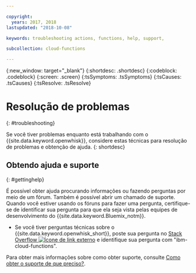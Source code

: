 ```yaml
---

copyright:
  years: 2017, 2018
lastupdated: "2018-10-08"

keywords: troubleshooting actions, functions, help, support, 

subcollection: cloud-functions

---
```


{:new_window: target="_blank"}
{:shortdesc: .shortdesc}
{:codeblock: .codeblock}
{:screen: .screen}
{:tsSymptoms: .tsSymptoms}
{:tsCauses: .tsCauses}
{:tsResolve: .tsResolve}

# Resolução de problemas
{: #troubleshooting}

Se você tiver problemas enquanto está trabalhando com o {{site.data.keyword.openwhisk}}, considere estas técnicas para resolução de problemas e obtenção de ajuda.
{: shortdesc}


## Obtendo ajuda e suporte
{: #gettinghelp}

É possível obter ajuda procurando informações ou fazendo perguntas por meio de um fórum. Também é possível abrir um chamado de suporte. Quando você estiver usando os fóruns para fazer uma pergunta, certifique-se de identificar sua pergunta para que ela seja vista pelas equipes de desenvolvimento do {{site.data.keyword.Bluemix_notm}}.

  * Se você tiver perguntas técnicas sobre o {{site.data.keyword.openwhisk_short}}, poste sua pergunta no [Stack Overflow ![Ícone de link externo](../icons/launch-glyph.svg "Ícone de link externo")](https://stackoverflow.com/search?q=ibm-cloud-functions) e identifique sua pergunta com "ibm-cloud-functions".

Para obter mais informações sobre como obter suporte, consulte [Como obter o suporte de que preciso?](/docs/get-support?topic=get-support-getting-customer-support#getting-customer-support).
